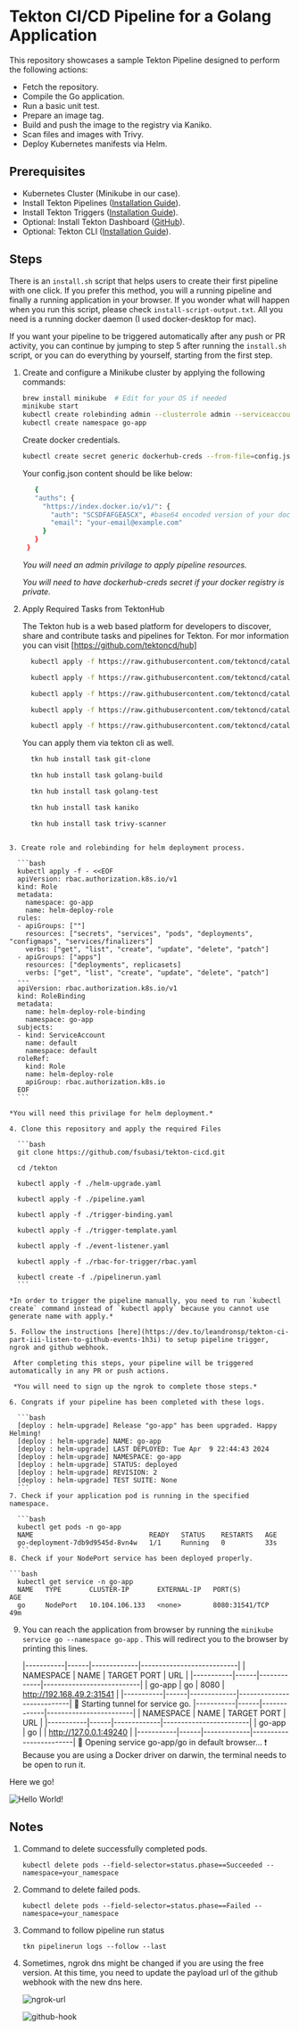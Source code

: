# Tekton CI/CD Pipeline for a Golang Application

This repository showcases a sample Tekton Pipeline designed to perform the following actions:

- Fetch the repository.
- Compile the Go application.
- Run a basic unit test.
- Prepare an image tag.
- Build and push the image to the registry via Kaniko.
- Scan files and images with Trivy.
- Deploy Kubernetes manifests via Helm.

## Prerequisites

- Kubernetes Cluster (Minikube in our case).
- Install Tekton Pipelines ([Installation Guide](https://tekton.dev/docs/installation/pipelines/#installation)).
- Install Tekton Triggers ([Installation Guide](https://tekton.dev/docs/installation/triggers/#installation)).
- Optional: Install Tekton Dashboard ([GitHub](https://github.com/tektoncd/dashboard)).
- Optional: Tekton CLI ([Installation Guide](https://tekton.dev/docs/cli/#installation)).

## Steps

There is an `install.sh` script that helps users to create their first pipeline with one click. If you prefer this method, you will a running pipeline and finally a running application in your browser. If you wonder what will happen when you run this script, please check `install-script-output.txt`. All you need is a running docker daemon (I used docker-desktop for mac).

If you want your pipeline to be triggered automatically after any push or PR activity, you can continue by jumping to step 5 after running the `install.sh` script, or you can do everything by yourself, starting from the first step.

1. Create and configure a Minikube cluster by applying the following commands:

   ```bash
   brew install minikube  # Edit for your OS if needed
   minikube start
   kubectl create rolebinding admin --clusterrole admin --serviceaccount default:default
   kubectl create namespace go-app
   ```
   Create docker credentials.

   ```bash
   kubectl create secret generic dockerhub-creds --from-file=config.json=/<path-to-your-config.json>
   ```
   Your config.json content should be like below:

   ```bash
      {
      "auths": {
        "https://index.docker.io/v1/": {
          "auth": "SCSDFAFGEASCX", #base64 encoded version of your docker_username:password
          "email": "your-email@example.com"
        }
      }
    }
   ```  

    *You will need an admin privilage to apply pipeline resources.*

    *You will need to have dockerhub-creds secret if your docker registry is private.*

2. Apply Required Tasks from TektonHub
  
   The Tekton hub is a web based platform for developers to discover, share and contribute tasks and pipelines for Tekton. For mor information you can visit [https://github.com/tektoncd/hub]

    ```bash    
      kubectl apply -f https://raw.githubusercontent.com/tektoncd/catalog/main/task/git-clone/0.4/git-clone.yaml

      kubectl apply -f https://raw.githubusercontent.com/tektoncd/catalog/main/task/trivy-scanner/0.2/trivy-scanner.yaml

      kubectl apply -f https://raw.githubusercontent.com/tektoncd/catalog/main/task/kaniko/0.4/kaniko.yaml

      kubectl apply -f https://raw.githubusercontent.com/tektoncd/catalog/main/task/golang-build/0.3/golang-build.yaml

      kubectl apply -f https://raw.githubusercontent.com/tektoncd/catalog/main/task/golang-test/0.2/golang-test.yaml
    ```  

    You can apply them via tekton cli as well.

    ```bash 
      tkn hub install task git-clone

      tkn hub install task golang-build

      tkn hub install task golang-test

      tkn hub install task kaniko

      tkn hub install task trivy-scanner
  ```  
  
3. Create role and rolebinding for helm deployment process.

    ```bash
    kubectl apply -f - <<EOF
    apiVersion: rbac.authorization.k8s.io/v1
    kind: Role
    metadata:
      namespace: go-app
      name: helm-deploy-role
    rules:
    - apiGroups: [""]
      resources: ["secrets", "services", "pods", "deployments", "configmaps", "services/finalizers"]
      verbs: ["get", "list", "create", "update", "delete", "patch"]
    - apiGroups: ["apps"]
      resources: ["deployments", replicasets]
      verbs: ["get", "list", "create", "update", "delete", "patch"]
    ---
    apiVersion: rbac.authorization.k8s.io/v1
    kind: RoleBinding
    metadata:
      name: helm-deploy-role-binding
      namespace: go-app
    subjects:
    - kind: ServiceAccount
      name: default
      namespace: default
    roleRef:
      kind: Role
      name: helm-deploy-role
      apiGroup: rbac.authorization.k8s.io
    EOF
    ```

  *You will need this privilage for helm deployment.*

4. Clone this repository and apply the required Files
  
    ```bash
    git clone https://github.com/fsubasi/tekton-cicd.git

    cd /tekton

    kubectl apply -f ./helm-upgrade.yaml

    kubectl apply -f ./pipeline.yaml

    kubectl apply -f ./trigger-binding.yaml
  
    kubectl apply -f ./trigger-template.yaml

    kubectl apply -f ./event-listener.yaml

    kubectl apply -f ./rbac-for-trigger/rbac.yaml

    kubectl create -f ./pipelinerun.yaml
    ```

  *In order to trigger the pipeline manually, you need to run `kubectl create` command instead of `kubectl apply` because you cannot use generate name with apply.*

5. Follow the instructions [here](https://dev.to/leandronsp/tekton-ci-part-iii-listen-to-github-events-1h3i) to setup pipeline trigger, ngrok and github webhook.

   After completing this steps, your pipeline will be triggered automatically in any PR or push actions.

   *You will need to sign up the ngrok to complete those steps.*

6. Congrats if your pipeline has been completed with these logs.

    ```bash
    [deploy : helm-upgrade] Release "go-app" has been upgraded. Happy Helming!
    [deploy : helm-upgrade] NAME: go-app
    [deploy : helm-upgrade] LAST DEPLOYED: Tue Apr  9 22:44:43 2024
    [deploy : helm-upgrade] NAMESPACE: go-app
    [deploy : helm-upgrade] STATUS: deployed
    [deploy : helm-upgrade] REVISION: 2
    [deploy : helm-upgrade] TEST SUITE: None
    ```
7. Check if your application pod is running in the specified namespace.
  
    ```bash
    kubectl get pods -n go-app
    NAME                             READY   STATUS    RESTARTS   AGE
    go-deployment-7db9d9545d-8vn4w   1/1     Running   0          33s
    ```
8. Check if your NodePort service has been deployed properly.

  ```bash
    kubectl get service -n go-app
    NAME   TYPE       CLUSTER-IP       EXTERNAL-IP   PORT(S)          AGE
    go     NodePort   10.104.106.133   <none>        8080:31541/TCP   49m  
  ```
9. You can reach the application from browser by running the `minikube service go --namespace go-app` . This will redirect you to the browser by printing this lines.

    |-----------|------|-------------|---------------------------|
    | NAMESPACE | NAME | TARGET PORT |            URL            |
    |-----------|------|-------------|---------------------------|
    | go-app    | go   |        8080 | http://192.168.49.2:31541 |
    |-----------|------|-------------|---------------------------|
    🏃  Starting tunnel for service go.
    |-----------|------|-------------|------------------------|
    | NAMESPACE | NAME | TARGET PORT |          URL           |
    |-----------|------|-------------|------------------------|
    | go-app    | go   |             | http://127.0.0.1:49240 |
    |-----------|------|-------------|------------------------|
    🎉  Opening service go-app/go in default browser...
    ❗  Because you are using a Docker driver on darwin, the terminal needs to be open to run it.


  Here we go!


  ![Hello World!](/images/image.png)

## Notes

1. Command to delete successfully completed pods.

    `kubectl delete pods --field-selector=status.phase==Succeeded --namespace=your_namespace`

2. Command to delete failed pods.

    `kubectl delete pods --field-selector=status.phase==Failed --namespace=your_namespace`

3. Command to follow pipeline run status

    `tkn pipelinerun logs --follow --last`

4. Sometimes, ngrok dns might be changed if you are using the free version. At this time, you need to update the payload url of the github webhook with the new dns here.
   

    ![ngrok-url](/images/image-1.png)


    ![github-hook](images/image-2.png)

